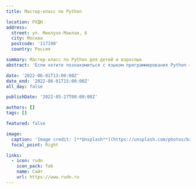 ```yaml
---
title: Мастер-класс по Python

location: РУДН
address:
  street: ул. Миклухо-Маклая, 6
  city: Москва
  postcode: '117198'
  country: Россия

summary: Мастер-класс по Python для детей и взрослых  
abstract: 'Если хотите познакомиться с языком программирования Python — Вам к нам!'

date: '2022-06-01T13:00:00Z'
date_end: '2022-06-01T15:00:00Z'
all_day: false

publishDate: '2022-05-27T00:00:00Z'

authors: []
tags: []

featured: false

image:
  caption: 'Image credit: [**Unsplash**](https://unsplash.com/photos/bzdhc5b3Bxs)'
  focal_point: Right

links:
  - icon: rudn
    icon_pack: fab
    name: Сайт
    url: https://www.rudn.ru
---
```

